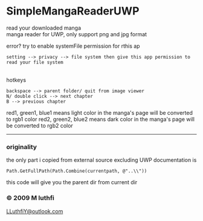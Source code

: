 # SimpleMangaReaderUWP
read your downloaded manga<br/>
manga reader for UWP, only support png and jpg format

error?
try to enable systemFile permission for rthis ap
```
setting --> privacy --> file system then give this app permission to read your file system
```

<br/>
hotkeys

```
backspace --> parent folder/ quit from image viewer
N/ double click --> next chapter
B --> previous chapter
```

red1, green1, blue1 means light color in the manga's page will be converted to rgb1 color
red2, green2, blue2 means dark color in the manga's page will be converted to rgb2 color

---

### originality
the only part i copied from external source excluding UWP documentation is
```
Path.GetFullPath(Path.Combine(currentpath, @"..\\"))
```

this code will give you the parent dir from current dir

### © 2009 M luthfi 
LLuthfiY@outlook.com
